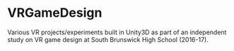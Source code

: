 # VRGameDesign
Various VR projects/experiments built in Unity3D as part of an independent study on VR game design at South Brunswick High School (2016-17).
